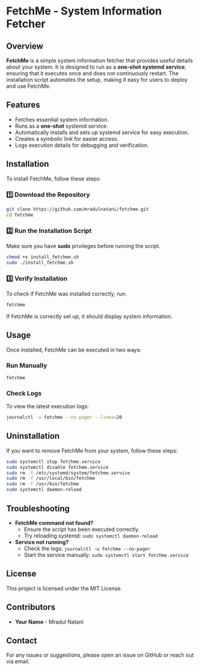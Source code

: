 # FetchMe - System Information Fetcher

## Overview
**FetchMe** is a simple system information fetcher that provides useful details about your system. It is designed to run as a **one-shot systemd service**, ensuring that it executes once and does not continuously restart. The installation script automates the setup, making it easy for users to deploy and use FetchMe.

## Features
- Fetches essential system information.
- Runs as a **one-shot** systemd service.
- Automatically installs and sets up systemd service for easy execution.
- Creates a symbolic link for easier access.
- Logs execution details for debugging and verification.

## Installation
To install FetchMe, follow these steps:

### 1️⃣ Download the Repository
```bash
git clone https://github.com/mradulnatani/fetchme.git
cd fetchme
```

### 2️⃣ Run the Installation Script
Make sure you have **sudo** privileges before running the script.

```bash
chmod +x install_fetchme.sh
sudo ./install_fetchme.sh
```

### 3️⃣ Verify Installation
To check if FetchMe was installed correctly, run:
```bash
fetchme
```
If FetchMe is correctly set up, it should display system information.

## Usage
Once installed, FetchMe can be executed in two ways:

### Run Manually
```bash
fetchme
```

### Check Logs
To view the latest execution logs:
```bash
journalctl -u fetchme --no-pager --lines=20
```

## Uninstallation
If you want to remove FetchMe from your system, follow these steps:
```bash
sudo systemctl stop fetchme.service
sudo systemctl disable fetchme.service
sudo rm -f /etc/systemd/system/fetchme.service
sudo rm -f /usr/local/bin/fetchme
sudo rm -f /usr/bin/fetchme
sudo systemctl daemon-reload
```

## Troubleshooting
- **FetchMe command not found?**
  - Ensure the script has been executed correctly.
  - Try reloading systemd: `sudo systemctl daemon-reload`
- **Service not running?**
  - Check the logs: `journalctl -u fetchme --no-pager`
  - Start the service manually: `sudo systemctl start fetchme.service`

## License
This project is licensed under the MIT License.

## Contributors
- **Your Name** - Mradul Natani

## Contact
For any issues or suggestions, please open an issue on GitHub or reach out via email.

